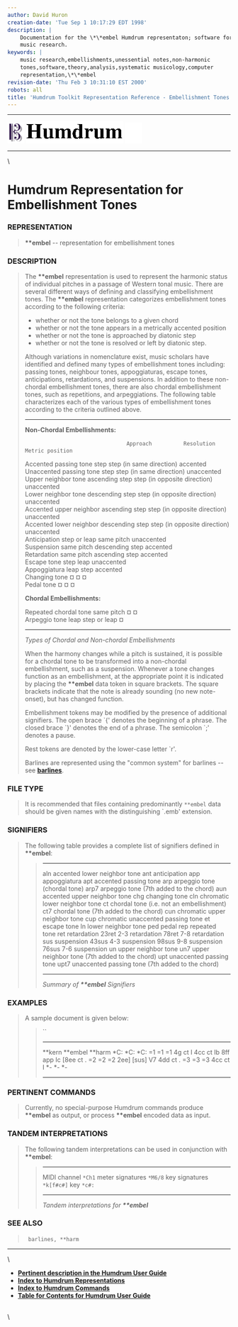 ```yaml
---
author: David Huron
creation-date: 'Tue Sep 1 10:17:29 EDT 1998'
description: |
    Documentation for the \*\*embel Humdrum representaton; software for
    music research.
keywords: |
    music research,embellishments,unessential notes,non-harmonic
    tones,software,theory,analysis,systematic musicology,computer
    representation,\*\*embel
revision-date: 'Thu Feb 3 10:31:10 EST 2000'
robots: all
title: 'Humdrum Toolkit Representation Reference - Embellishment Tones'
---
```


  -------------------------------- ----------------------------------------- ----------------------------------
  ![ ](/Humdrum/HumdrumIcon.gif)    ![Humdrum ](/Humdrum/HumdrumHeader.gif)    ![ ](/Humdrum/HumdrumSpacer.gif)
  -------------------------------- ----------------------------------------- ----------------------------------

\

Humdrum Representation for Embellishment Tones
==============================================

### REPRESENTATION

> **\*\*embel** \-- representation for embellishment tones

### DESCRIPTION

> The **\*\*embel** representation is used to represent the harmonic
> status of individual pitches in a passage of Western tonal music.
> There are several different ways of defining and classifying
> embellishment tones. The **\*\*embel** representation categorizes
> embellishment tones according to the following criteria:
>
> -   whether or not the tone belongs to a given chord
> -   whether or not the tone appears in a metrically accented position
> -   whether or not the tone is approached by diatonic step
> -   whether or not the tone is resolved or left by diatonic step.
>
> Although variations in nomenclature exist, music scholars have
> identified and defined many types of embellishment tones including:
> passing tones, neighbour tones, appoggiaturas, escape tones,
> anticipations, retardations, and suspensions. In addition to these
> non-chordal embellishment tones, there are also chordal embellishment
> tones, such as repetitions, and arpeggiations. The following table
> characterizes each of the various types of embellishment tones
> according to the criteria outlined above.
>
>   --------------------------------- ----------------- ------------------------------ ----------------- --
>                                                                                                        
>   **Non-Chordal Embellishments:**                                                                      
>                                                                                                        
>                                     Approach          Resolution                     Metric position   
>                                                                                                        
>   Accented passing tone             step              step (in same direction)       accented          
>   Unaccented passing tone           step              step (in same direction)       unaccented        
>   Upper neighbor tone               ascending step    step (in opposite direction)   unaccented        
>   Lower neighbor tone               descending step   step (in opposite direction)   unaccented        
>   Accented upper neighbor           ascending step    step (in opposite direction)   unaccented        
>   Accented lower neighbor           descending step   step (in opposite direction)   unaccented        
>   Anticipation                      step or leap      same pitch                     unaccented        
>   Suspension                        same pitch        descending step                accented          
>   Retardation                       same pitch        ascending step                 accented          
>   Escape tone                       step              leap                           unaccented        
>   Appoggiatura                      leap              step                           accented          
>   Changing tone                     ¤                 ¤                              ¤                 
>   Pedal tone                        ¤                 ¤                              ¤                 
>                                                                                                        
>   **Chordal Embellishments:**                                                                          
>                                                                                                        
>   Repeated chordal tone             same pitch        ¤                              ¤                 
>   Arpeggio tone                     leap              step or leap                   ¤                 
>                                                                                                        
>   --------------------------------- ----------------- ------------------------------ ----------------- --
>
> *Types of Chordal and Non-chordal Embellishments*
>
> When the harmony changes while a pitch is sustained, it is possible
> for a chordal tone to be transformed into a non-chordal embellishment,
> such as a suspension. Whenever a tone changes function as an
> embellishment, at the appropriate point it is indicated by placing the
> **\*\*embel** data token in square brackets. The square brackets
> indicate that the note is already sounding (no new note-onset), but
> has changed function.
>
> Embellishment tokens may be modified by the presence of additional
> signifiers. The open brace \`{\' denotes the beginning of a phrase.
> The closed brace \`}\' denotes the end of a phrase. The semicolon
> \`;\' denotes a pause.
>
> Rest tokens are denoted by the lower-case letter \`r\'.
>
> Barlines are represented using the \"common system\" for barlines \--
> see [**barlines**](barlines.rep.html).

### FILE TYPE

> It is recommended that files containing predominantly `**embel` data
> should be given names with the distinguishing \`.emb\' extension.

### SIGNIFIERS

> The following table provides a complete list of signifiers defined in
> **\*\*embel**:
>
> >   ------- --------------------------------------------------
> >   aln     accented lower neighbor tone
> >   ant     anticipation
> >   app     appoggiatura
> >   apt     accented passing tone
> >   arp     arpeggio tone (chordal tone)
> >   arp7    arpeggio tone (7th added to the chord)
> >   aun     accented upper neighbor tone
> >   chg     changing tone
> >   cln     chromatic lower neighbor tone
> >   ct      chordal tone (i.e. not an embellishment)
> >   ct7     chordal tone (7th added to the chord)
> >   cun     chromatic upper neighbor tone
> >   cup     chromatic unaccented passing tone
> >   et      escape tone
> >   ln      lower neighbor tone
> >   ped     pedal
> >   rep     repeated tone
> >   ret     retardation
> >   23ret   2-3 retardation
> >   78ret   7-8 retardation
> >   sus     suspension
> >   43sus   4-3 suspension
> >   98sus   9-8 suspension
> >   76sus   7-6 suspension
> >   un      upper neighbor tone
> >   un7     upper neighbor tone (7th added to the chord)
> >   upt     unaccented passing tone
> >   upt7    unaccented passing tone (7th added to the chord)
> >   ------- --------------------------------------------------
> >
> > *Summary of **\*\*embel** Signifiers*

### EXAMPLES

> A sample document is given below:
>
> > ``
> >
> >   ---------- ----------- ----------
> >   \*\*kern   \*\*embel   \*\*harm
> >   \*C:       \*C:        \*C:
> >   =1         =1          =1
> >   4g         ct          I
> >   4cc        ct          Ib
> >   8ff        app         Ic
> >   \[8ee      ct          .
> >   =2         =2          =2
> >   2ee\]      \[sus\]     V7
> >   4dd        ct          .
> >   =3         =3          =3
> >   4cc        ct          I
> >   \*-        \*-         \*-
> >   ---------- ----------- ----------
> >
### PERTINENT COMMANDS

> Currently, no special-purpose Humdrum commands produce **\*\*embel**
> as output, or process **\*\*embel** encoded data as input.

### TANDEM INTERPRETATIONS

> The following tandem interpretations can be used in conjunction with
> **\*\*embel**:
>
> >   ------------------ ------------
> >   MIDI channel       `*Ch1`
> >   meter signatures   `*M6/8`
> >   key signatures     `*k[f#c#]`
> >   key                `*c#:`
> >   ------------------ ------------
> >
> > *Tandem interpretations for **\*\*embel***

### SEE ALSO

> ` barlines, **harm`

------------------------------------------------------------------------

\

-   [**Pertinent description in the Humdrum User
    Guide**](../guide13.html#XXXXX)
-   [**Index to Humdrum Representations**](../representations.toc.html)
-   [**Index to Humdrum Commands**](../commands.toc.html)
-   [**Table for Contents for Humdrum User Guide**](../guide.toc.html)

\
\
